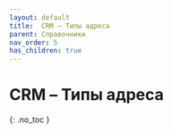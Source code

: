 ```yaml
---
layout: default
title:	CRM – Типы адреса
parent: Справочники
nav_order: 5
has_children: true
---
```


# CRM – Типы адреса
{: .no_toc }
